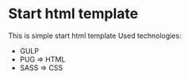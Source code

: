 # Start html template
This is simple start html template
Used technologies:
- GULP
- PUG => HTML
- SASS => CSS